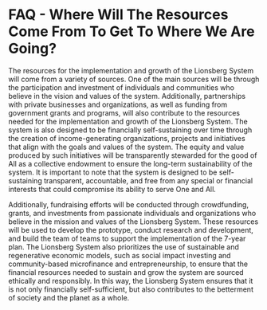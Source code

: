 # FAQ - Where Will The Resources Come From To Get To Where We Are Going?

The resources for the implementation and growth of the Lionsberg System will come from a variety of sources. One of the main sources will be through the participation and investment of individuals and communities who believe in the vision and values of the system. Additionally, partnerships with private businesses and organizations, as well as funding from government grants and programs, will also contribute to the resources needed for the implementation and growth of the Lionsberg System. The system is also designed to be financially self-sustaining over time through the creation of income-generating organizations, projects and initiatives that align with the goals and values of the system. The equity and value produced by such initiatives will be transparently stewarded for the good of All as a collective endowment to ensure the long-term sustainability of the system. It is important to note that the system is designed to be self-sustaining transparent, accountable, and free from any special or financial interests that could compromise its ability to serve One and All.

Additionally, fundraising efforts will be conducted through crowdfunding, grants, and investments from passionate individuals and organizations who believe in the mission and values of the Lionsberg System. These resources will be used to develop the prototype, conduct research and development, and build the team of teams to support the implementation of the 7-year plan. The Lionsberg System also prioritizes the use of sustainable and regenerative economic models, such as social impact investing and community-based microfinance and entrepreneurship, to ensure that the financial resources needed to sustain and grow the system are sourced ethically and responsibly. In this way, the Lionsberg System ensures that it is not only financially self-sufficient, but also contributes to the betterment of society and the planet as a whole.

